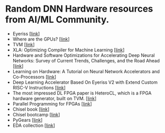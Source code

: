 # Random DNN Hardware resources from AI/ML Community.
* Eyeriss [[link](https://eyeriss.mit.edu/)]
* Where are the GPUs? [[link](https://blog.deepwavedigital.com/where-are-the-gpus-16a06f0fe787)]
* TVM [[link](https://tvm.d2l.ai/chapter_getting_started/index.html)]
* XLA: Optimizing Compiler for Machine Learning [[link](https://www.tensorflow.org/xla)]
* Hardware and Software Optimizations for Accelerating Deep Neural Networks: Survey of Current Trends, Challenges, and the Road Ahead [[link](https://arxiv.org/abs/2012.11233)]
* Learning on Hardware: A Tutorial on Neural Network Accelerators and Co-Processors [[link](https://arxiv.org/pdf/2104.09252.pdf)]
* Deep Learning Accelerator Based On Eyeriss V2 with Extend Custom RISC-V Instructions [[link](https://github.com/SingularityKChen/dl_accelerator)]
* The most impressed DL FPGA paper is HeteroCL, which is a FPGA hardware generator, built on TVM.  [[link](https://vast.cs.ucla.edu/~chiyuze/pub/fpga19-heterocl.pdf)]
* Parallel Programming for FPGAs [[link](https://github.com/KastnerRG/pp4fpgas)]
* Chisel book [[link](https://github.com/schoeberl/chisel-book)]
* Chisel bootcamp [[link](https://github.com/freechipsproject/chisel-bootcamp)]
* PyGears [[link](https://pygears.org/)]
* EDA collection [[link](https://github.com/pkuzjx/eda-collection)]
